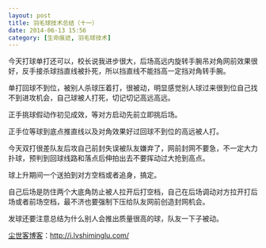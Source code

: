 ```yaml
---
layout: post
title: 羽毛球技术总结（十一）
date: 2014-06-13 15:56
category: [生命痕迹, 羽毛球技术]
---
```

今天打球单打还可以，校长说我进步很大，后场高远内旋转手腕吊对角网前效果很好，反手接杀球挡直线被扑死，所以挡直线不能挡高一定挡对角转手腕。

单打回球不到位，被别人杀球压着打，很被动，明显感觉别人球过来很到位自己找不到进攻机会，自己球被人打死，切记切记高远高远。

正手挑球假动作初见成效，等对方启动先前立即挑后场。

正手位等球到底点推直线以及对角效果好过回球不到位的高远被人打。

今天双打很差队友后攻自己前封失误被队友嫌弃了，网前封网不要急，不一定大力扑球，预判到回球线路和落点后伸拍出去不要挥动过大抢到高点。

球上升期间一个送拍到对方空档或者追身，搞定。

自己后场是防住两个大底角防止被人拉开后打空档，自己在后场调动对方拉开打后场或者前场空档，最不济也要强制下压给队友网前创造封网机会。

发球还要注意总结为什么别人会推出质量很高的球，队友一下子被动。



<a href="http://i.lvshiminglu.com/">尘世客博客</a>：<a href="http://i.lvshiminglu.com/">http://i.lvshiminglu.com/</a>

